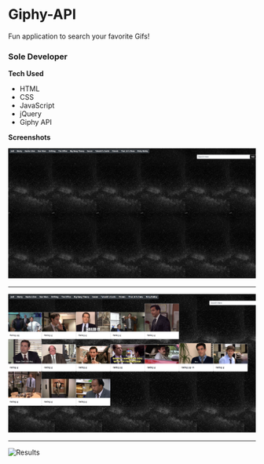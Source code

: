 # Giphy-API

Fun application to search your favorite Gifs!

### Sole Developer

**Tech Used**

- HTML
- CSS
- JavaScript
- jQuery
- Giphy API


**Screenshots**



![Login Page](./assets/images/landing.png "Home Page")

---------------------

![Search](./assets/images/gifsloaded.png "Results loaded")

---------------------

![Results](./assets/images/activegifs.gif "Gifs Active and running")
